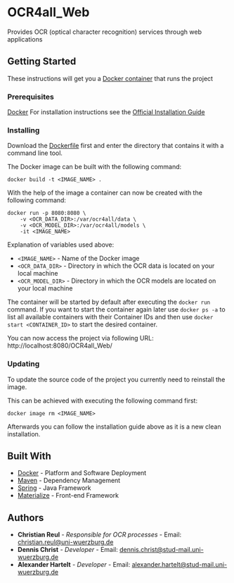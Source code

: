 
# OCR4all_Web

Provides OCR (optical character recognition) services through web applications

## Getting Started

These instructions will get you a [Docker container](https://www.docker.com/what-container) that runs the project

### Prerequisites

[Docker](https://www.docker.com)
For installation instructions see the [Official Installation Guide](https://docs.docker.com/install/)

### Installing

Download the [Dockerfile](Dockerfile) first and enter the directory that contains it with a command line tool.

The Docker image can be built with the following command:
```
docker build -t <IMAGE_NAME> .
```

With the help of the image a container can now be created with the following command:
```
docker run -p 8080:8080 \
    -v <OCR_DATA_DIR>:/var/ocr4all/data \
    -v <OCR_MODEL_DIR>:/var/ocr4all/models \
    -it <IMAGE_NAME>
```

Explanation of variables used above:
* `<IMAGE_NAME>` - Name of the Docker image
* `<OCR_DATA_DIR>` - Directory in which the OCR data is located on your local machine 
* `<OCR_MODEL_DIR>` - Directory in which the OCR models are located on your local machine 

The container will be started by default after executing the `docker run` command. If you want to start the container again later use `docker ps -a` to list all available containers with their Container IDs and then use `docker start <CONTAINER_ID>` to start the desired container.

You can now access the project via following URL: http://localhost:8080/OCR4all_Web/

### Updating
To update the source code of the project you currently need to reinstall the image.

This can be achieved with executing the following command first:
```
docker image rm <IMAGE_NAME>
```
Afterwards you can follow the installation guide above as it is a new clean installation.

## Built With

* [Docker](https://www.docker.com) - Platform and Software Deployment
* [Maven](https://maven.apache.org/) - Dependency Management
* [Spring](https://spring.io/) - Java Framework
* [Materialize](http://materializecss.com/) - Front-end Framework

## Authors

* **Christian Reul** - *Responsible for OCR processes* - Email: christian.reul@uni-wuerzburg.de
* **Dennis Christ** - *Developer* - Email: dennis.christ@stud-mail.uni-wuerzburg.de
* **Alexander Hartelt** - *Developer* - Email: alexander.hartelt@stud-mail.uni-wuerzburg.de
